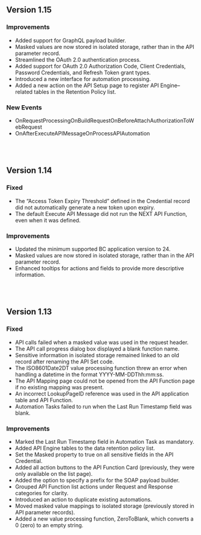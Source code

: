## Version 1.15
### Improvements
- Added support for GraphQL payload builder.
- Masked values are now stored in isolated storage, rather than in the API parameter record.
- Streamlined the OAuth 2.0 authentication process.
- Added support for OAuth 2.0 Authorization Code, Client Credentials, Password Credentials, and Refresh Token grant types.
- Introduced a new interface for automation processing.
- Added a new action on the API Setup page to register API Engine–related tables in the Retention Policy list.

### New Events
- OnRequestProcessingOnBuildRequestOnBeforeAttachAuthorizationToWebRequest
- OnAfterExecuteAPIMessageOnProcessAPIAutomation

<br><br>

## Version 1.14
### Fixed
- The “Access Token Expiry Threshold” defined in the Credential record did not automatically generate a new token upon expiry.
- The default Execute API Message did not run the NEXT API Function, even when it was defined.

### Improvements
- Updated the minimum supported BC application version to 24.
- Masked values are now stored in isolated storage, rather than in the API parameter record.
- Enhanced tooltips for actions and fields to provide more descriptive information.

<br><br>

## Version 1.13
### Fixed
- API calls failed when a masked value was used in the request header.
- The API call progress dialog box displayed a blank function name.
- Sensitive information in isolated storage remained linked to an old record after renaming the API Set code.
- The ISO8601Date2DT value processing function threw an error when handling a datetime in the format YYYY-MM-DDThh:mm:ss.
- The API Mapping page could not be opened from the API Function page if no existing mapping was present.
- An incorrect LookupPageID reference was used in the API application table and API Function.
- Automation Tasks failed to run when the Last Run Timestamp field was blank.

### Improvements
- Marked the Last Run Timestamp field in Automation Task as mandatory.
- Added API Engine tables to the data retention policy list.
- Set the Masked property to true on all sensitive fields in the API Credential.
- Added all action buttons to the API Function Card (previously, they were only available on the list page).
- Added the option to specify a prefix for the SOAP payload builder.
- Grouped API Function list actions under Request and Response categories for clarity.
- Introduced an action to duplicate existing automations.
- Moved masked value mappings to isolated storage (previously stored in API parameter records).
- Added a new value processing function, ZeroToBlank, which converts a 0 (zero) to an empty string.
